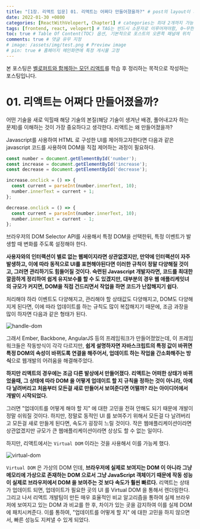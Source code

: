 ```yaml
---
title: "[1장. 리액트 입문] 01. 리액트는 어쩌다 만들어졌을까?" # post의 layout이 기본적으로 post로 설정되어있어서 Front Matter에 따로 layout변수를 만들어 주지 않아도 됨
date: 2022-01-30 +0800
categories: [ReactWithVelopert, Chapter1] # categories는 최대 2개까지 가능
tags: [frontend, react, velopert] # TAG는 반드시 소문자로 이루어져야함, 0~무한개까지 지정 가능
toc: true # Table Of Content(TOC) 옵션, 기본적으로 포스트의 오른쪽 패널에 위치
comments: true # 댓글 유무 지정
# image: /assets/img/test.png # Preview image
# pin: true # 홈페이지 메인화면에 특정 게시물 고정
---
```


본 포스팅은 [벨로퍼트와 함께하는 모던 리액트](https://react.vlpt.us/)를 학습 후 정리하는 목적으로 작성하는 포스팅입니다.

# 01. 리액트는 어쩌다 만들어졌을까?
어떤 기술을 새로 익힐때 해당 기술의 본질(해당 기술이 생겨난 배경, 풀어내고자 하는 문제)를 이해하는 것이 가장 중요하다고 생각한다. 리액트는 왜 만들어졌을까?

Javascript를 사용하여 HTML 로 구성한 UI를 제어하고자한다면 다음과 같은 javascript 코드를 사용하여 DOM을 직접 제어하는 과정이 필요하다.

```javascript
const number = document.getElementById('number');
const increase = document.getElementById('increase');
const decrease = document.getElementById('decrease');

increase.onclick = () => {
  const current = parseInt(number.innerText, 10);
  number.innerText = current + 1;
};

decrease.onclick = () => {
  const current = parseInt(number.innerText, 10);
  number.innerText = current - 1;
};
```

브라우저의 DOM Selector API를 사용해서 특정 DOM을 선택한뒤, 특정 이벤트가 발생할 때 변화를 주도록 설정해야 한다.

<b>사용자와의 인터랙션이 별로 없는 웹페이지라면 상관없겠지만, 만약에 인터랙션이 자주 발생하고, 이에 따라 동적으로 UI를 표현해야된다면 이러한 규칙이 정말 다양해질 것이고, 그러면 관리하기도 힘들어질 것이다. 숙련된 Javascript 개발자라면, 코드를 최대한 깔끔하게 정리하여 쉽게 유지보수를 할 수 도 있겠지만, 대부분의 경우 웹 애플리케잇녀의 규모가 커지면, DOM을 직접 건드리면서 작업을 하면 코드가 난잡해지기 쉽다.</b>

처리해야 하라 이벤트도 다양해지고, 관리해야 할 상태값도 다양해지고, DOM도 다양해지게 된다면, 이에 따라 업데이트를 하는 규칙도 많이 복잡해지기 때문에, 조금 과장을 많이 하자면 다음과 같은 형태가 된다.

![handle-dom](https://user-images.githubusercontent.com/44339530/151690035-a064b8a9-61cd-4a26-8c2f-3a0f50a3b340.png)

그래서 Ember, Backbone, AngularJS 등의 프레임워크가 만들어졌었는데, 이 프레임워크들은 작동방식이 각각 다르지만, <b>쉽게 설명하자면 자바스크립트의 특정 값이 바뀌면 특정 DOM의 속성이 바뀌도록 연결을 해주어서, 업데이트 하는 작업을 간소화해주는 방식</b>으로 웹개발의 어려움을 해결해주었다.

<b>하지만 리액트의 경우에는 조금 다른 발상에서 만들어졌다. 리액트는 어떠한 상태가 바뀌었을때, 그 상태에 따라 DOM 을 어떻게 업데이트 할 지 규칙을 정하는 것이 아니라, 아예 다 날려버리고 처음부터 모든걸 새로 만들어서 보여준다면 어떨까? 라는 아이디어에서 개발이 시작되었다.</b>

그러면 "업데이트를 어떻게 해야 할 지" 에 대한 고민을 전혀 안해도 되기 때문에 개발이 정말 쉬워질 것이다. 하지만, 정말로 동적인 UI 를 보여주기 위해서 모든걸 다 날려버리고 모든걸 새로 만들게 된다면, 속도가 굉장히 느릴 것이다. 작은 웹애플리케이션이라면 상관없겠지만 규모가 큰 웹애플리케이션이라면 상상도 할 수 없는 일이다.

하지만, 리액트에서는 `Virtual DOM` 이라는 것을 사용해서 이를 가능케 했다.

![virtual-dom](https://user-images.githubusercontent.com/44339530/151690100-789b32dc-9d53-4cde-92b9-64610069e668.png)

`Virtual DOM` 은 가상의 DOM 인데, <b>브라우저에 실제로 보여지는 DOM 이 아니라 그냥 메모리에 가상으로 존재하는 DOM 으로서 그냥 JavaScript 객체이기 때문에 작동 성능이 실제로 브라우저에서 DOM 을 보여주는 것 보다 속도가 훨씬 빠르다.</b> 리액트는 상태가 업데이트 되면, 업데이트가 필요한 곳의 UI 를 Virtual DOM 을 통해서 렌더링한다. 그리고 나서 리액트 개발팀이 만든 매우 효율적인 비교 알고리즘을 통하여 실제 브라우저에 보여지고 있는 DOM 과 비교를 한 후, 차이가 있는 곳을 감지하여 이를 실제 DOM 에 패치시켜준다. 이를 통하여, "업데이트를 어떻게 할 지" 에 대한 고민을 하지 않으면서, 빠른 성능도 지켜낼 수 있게 되었다.